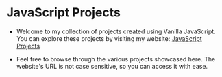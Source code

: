 # JavaScript Projects

* Welcome to my collection of projects created using Vanilla JavaScript. You can explore these projects by visiting my website: [JavaScript Projects](https://biohazardx44.github.io/)

* Feel free to browse through the various projects showcased here. The website's URL is not case sensitive, so you can access it with ease.
